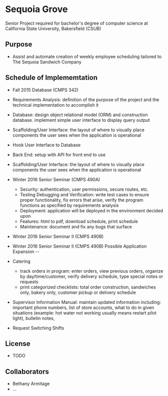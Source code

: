 Sequoia Grove
==
Senior Project required for bachelor's degree of computer science at California State University, Bakersfield (CSUB)

Purpose
--
* Assist and automate creation of weekly employee scheduling tailored to The Sequoia Sandwich Company

Schedule of Implememtation
--
* Fall 2015 Database (CMPS 342)
 * Requirements Analysis: definition of the purpose of the project and the technical implementation to accomplish it
  * Database: design object relational model (ORM) and construction database. implement simple user interface to display query output
  * Scaffolding/User Interface: the layout of where to visually place components the user sees when the application is operational
  * Hook User Interface to Database
  * Back End: setup with API for front end to use
  * Scaffolding/User Interface: the layout of where to visually place components the user sees when the application is operational

* Winter 2016 Senior Seminar (CMPS 490A)
  * Security: authentication, user permissions, secure routes, etc.
  * Testing Debugging and Verification: write test cases to ensure proper functionality, fix errors that arise, verify the program functions as specified by requirements analysis
  * Deployment: application will be deployed in the environment decided upon
  * Features: html to pdf, download schedule, print schedule
  * Maintenance: document and fix any bugs that surface

* Winter 2016 Senior Seminar II (CMPS 490B)

  
* Winter 2016 Senior Seminar II (CMPS 490B)
Possible Application Expansion
--
* Catering
  * track orders in program: enter orders, view previous orders, organize by day/time/customer, verify delivery schedule, type special notes or requests
  * print categorized checklists: total order construction, sandwiches only, bakery only, customer pickup or delivery schedule
* Supervisor Information Manual: maintain updated information including: important phone numbers, list of store accounts, what to do in given situations (example: hot water not working usually means restart pilot light), bulletin notes, 
* Request Switching Shifts

License
--
* TODO

Collaborators
--
* Bethany Armitage
* ...
